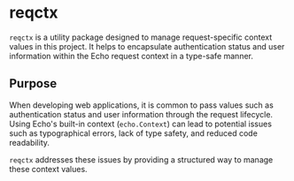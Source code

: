 # reqctx

`reqctx` is a utility package designed to manage request-specific context values in this project. It helps to encapsulate authentication status and user information within the Echo request context in a type-safe manner.

## Purpose

When developing web applications, it is common to pass values such as authentication status and user information through the request lifecycle. Using Echo's built-in context (`echo.Context`) can lead to potential issues such as typographical errors, lack of type safety, and reduced code readability.

`reqctx` addresses these issues by providing a structured way to manage these context values.
